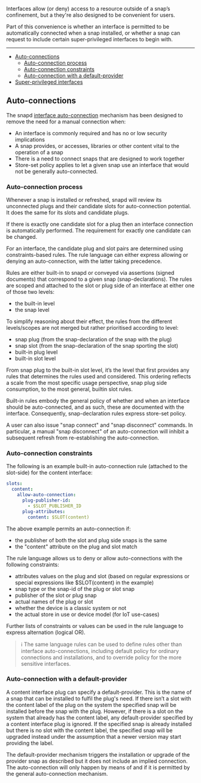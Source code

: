 Interfaces allow (or deny) access to a resource outside of a snap’s confinement, but a they're also designed to be convenient for users.

Part of this convenience is whether an interface is permitted to be automatically connected when a snap installed, or whether a snap can request to include certain super-privileged interfaces to begin with.

---

- [Auto-connections](#heading--autoconnect)
  - [Auto-connection process](#heading--process)
  - [Auto-connection constraints](#heading--constraints)
  - [Auto-connection with a default-provider](#heading--default--provider)
- [Super-privileged interfaces](#heading--super)

<h2 id='heading--autoconnect'>Auto-connections</h2>

The snapd [interface auto-connection](https://forum.snapcraft.io/t/interface-management/6154#heading--auto-connections) mechanism has been designed to remove the need for a manual connection when:

- An interface is commonly required and has no or low security implications
- A snap provides, or accesses, libraries or other content vital to the operation of a snap
- There is a need to connect snaps that are designed to work together
- Store-set policy applies to let a given snap use an interface that would not be generally auto-connected.

<h3 id='heading--process'>Auto-connection process</h3>

Whenever a snap is installed or refreshed, snapd will review its unconnected plugs and their candidate slots for auto-connection potential. It does the same for its slots and candidate plugs.

If there is exactly one candidate slot for a plug then an interface connection is automatically performed. The requirement for exactly one candidate can be changed.

For an interface, the candidate plug and slot pairs are determined using constraints-based rules. The rule language can either express allowing or denying an auto-connection, with the latter taking precedence.

Rules are either built-in to snapd or conveyed via assertions (signed documents) that correspond to a given snap (snap-declarations). The rules are scoped and attached to the slot or plug side of an interface at either one of those two levels:

- the built-in level
- the snap level

To simplify reasoning about their effect, the rules from the different levels/scopes are not merged but rather prioritised according to level:

- snap plug (from the snap-declaration of the snap with the plug)
- snap slot (from the snap-declaration of the snap sporting the slot)
- built-in plug level
- built-in slot level

From snap plug to the built-in slot level, it’s the level that first provides any rules that determines the rules used and considered. This ordering reflects a scale from the most specific usage perspective, snap plug side consumption, to the most general, builtin slot rules.

Built-in rules embody the general policy of whether and when an interface should be auto-connected, and as such, these are documented with the interface. Consequently, snap-declaration rules express store-set policy.

A user can also issue "snap connect" and "snap disconnect" commands. In particular, a manual "snap disconnect" of an auto-connection will inhibit a subsequent refresh from re-establishing the auto-connection.

<h3 id='heading--constraints'>Auto-connection constraints</h3>

The following is an example built-in auto-connection rule (attached to the slot-side) for the content interface:

```yaml
slots:
  content:
    allow-auto-connection:
      plug-publisher-id:
        - $SLOT_PUBLISHER_ID
      plug-attributes:
        content: $SLOT(content)
```

The above example permits an auto-connection if:

- the publisher of both the slot and plug side snaps is the same
- the "content" attribute on the plug and slot match

The rule language allows us to deny or allow auto-connections with the following constraints:

- attributes values on the plug and slot (based on regular expressions or special expressions like $SLOT(content) in the example)
- snap type or the snap-id of the plug or slot snap
- publisher of the slot or plug snap
- actual names of the plug or slot
- whether the device is a classic system or not
- the actual store in use or device model (for IoT use-cases)

Further lists of constraints or values can be used in the rule language to express alternation (logical OR).

> ℹ  The same language rules can be used to define rules other than interface auto-connections, including default policy for ordinary connections and installations, and to override policy for the more sensitive interfaces.

<h3 id='heading--default-provider'>Auto-connection with a default-provider</h3>

A content interface plug can specify a default-provider. This is the name of a snap that can be installed to fulfil the plug's need. If there isn’t a slot with the content label of the plug on the system the specified snap will be installed before the snap with the plug. However, if there is a slot on the system that already has the content label, any default-provider specified by a content interface plug is ignored. If the specified snap is already installed but there is no slot with the content label, the specified snap will be upgraded instead under the assumption that a newer version may start providing the label.

The default-provider mechanism triggers the installation or upgrade of the provider snap as described but it does not include an implied connection. The auto-connection will only happen by means of and if it is permitted by the general auto-connection mechanism.